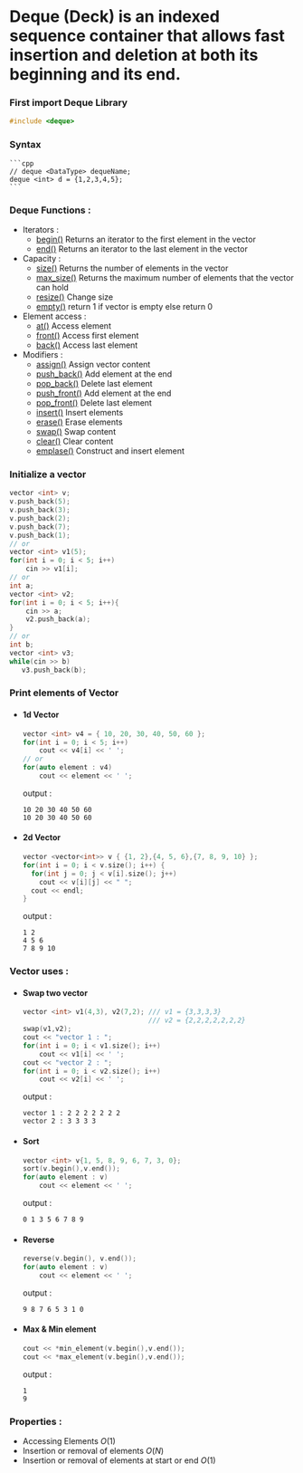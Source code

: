 # **Deque (Deck)** is an indexed sequence container that allows fast insertion and deletion at both its beginning and its end.

### First import Deque Library
```cpp
#include <deque>
```

### Syntax 
    ```cpp
    // deque <DataType> dequeName;
    deque <int> d = {1,2,3,4,5};
    ```
  
### Deque Functions :
  - Iterators :
    - [begin()](https://www.javatpoint.com/post/cpp-deque-begin-function) Returns an iterator to the first element in the vector
    - [end()](https://www.javatpoint.com/post/cpp-deque-end-function) Returns an iterator to the last element in the vector
  - Capacity :
    - [size()](https://cplusplus.com/reference/deque/deque/size/) Returns the number of elements in the vector
    - [max_size()](https://www.geeksforgeeks.org/deque-max_size-function-in-c-stl/) Returns the maximum number of elements that the vector can hold
    - [resize()](https://cplusplus.com/reference/deque/deque/resize/) Change size
    - [empty()](https://cplusplus.com/reference/deque/deque/empty/) return 1 if vector is empty else return 0
  - Element access :
    - [at()](https://www.javatpoint.com/post/cpp-deque-at-function) Access element
    - [front()](https://en.cppreference.com/w/cpp/container/deque/front) Access first element
    - [back()](https://www.javatpoint.com/post/cpp-deque-back-function) Access last element
  - Modifiers :
    - [assign()](https://www.javatpoint.com/post/cpp-deque-assign-function) Assign vector content
    - [push_back()](https://cplusplus.com/reference/deque/deque/push_back/) Add element at the end
    - [pop_back()](https://www.geeksforgeeks.org/dequepop_front-dequepop_back-c-stl/) Delete last element
    - [push_front()](https://www.javatpoint.com/post/cpp-deque-push_front-function) Add element at the end
    - [pop_front()](https://cplusplus.com/reference/deque/deque/pop_front/) Delete last element
    - [insert()](https://cplusplus.com/reference/deque/deque/insert/) Insert elements
    - [erase()](https://www.javatpoint.com/post/cpp-deque-erase-function) Erase elements
    - [swap()](https://www.javatpoint.com/post/cpp-deque-swap-function) Swap content
    - [clear()](https://www.geeksforgeeks.org/dequeclear-dequeerase-c-stl/) Clear content
    - [emplase()](https://www.javatpoint.com/post/cpp-deque-emplace-function) Construct and insert element  

### Initialize a vector
  ```cpp
  vector <int> v;
  v.push_back(5);
  v.push_back(3);
  v.push_back(2);
  v.push_back(7);
  v.push_back(1);
  // or
  vector <int> v1(5);
  for(int i = 0; i < 5; i++)
      cin >> v1[i];
  // or
  int a;
  vector <int> v2;
  for(int i = 0; i < 5; i++){
      cin >> a;
      v2.push_back(a);
  }
  // or
  int b;
  vector <int> v3;
  while(cin >> b)
     v3.push_back(b);
  ```
### Print elements of Vector
  - #### 1d Vector
    ```cpp
    vector <int> v4 = { 10, 20, 30, 40, 50, 60 };
    for(int i = 0; i < 5; i++)
        cout << v4[i] << ' ';
    // or
    for(auto element : v4)
        cout << element << ' '; 
    ```
    output : 
    ```
    10 20 30 40 50 60 
    10 20 30 40 50 60 
    ```
  - #### 2d Vector
    ```cpp
    vector <vector<int>> v { {1, 2},{4, 5, 6},{7, 8, 9, 10} };
    for(int i = 0; i < v.size(); i++) {
      for(int j = 0; j < v[i].size(); j++)
        cout << v[i][j] << " ";
      cout << endl;
    }
     ```
    output : 
    ```
    1 2
    4 5 6
    7 8 9 10
    ```
### Vector uses :
  - #### Swap two vector
    ```cpp
    vector <int> v1(4,3), v2(7,2); /// v1 = {3,3,3,3}
                                   /// v2 = {2,2,2,2,2,2,2}
    swap(v1,v2);
    cout << "vector 1 : ";
    for(int i = 0; i < v1.size(); i++)
        cout << v1[i] << ' ';
    cout << "vector 2 : ";
    for(int i = 0; i < v2.size(); i++)
        cout << v2[i] << ' ';
    ```
    output : 
    ```
    vector 1 : 2 2 2 2 2 2 2
    vector 2 : 3 3 3 3
    ```
  - #### Sort
    ```cpp
    vector <int> v{1, 5, 8, 9, 6, 7, 3, 0};
    sort(v.begin(),v.end());
    for(auto element : v)
        cout << element << ' ';
    ```
    output : 
    ```
    0 1 3 5 6 7 8 9
    ```    
  - #### Reverse
    ```cpp
    reverse(v.begin(), v.end());
    for(auto element : v)
        cout << element << ' ';
    ```
    output : 
    ```
    9 8 7 6 5 3 1 0
    ```
  - #### Max & Min element
    ```cpp
    cout << *min_element(v.begin(),v.end());
    cout << *max_element(v.begin(),v.end()); 
    ```
    output : 
    ```
    1
    9
    ```
### Properties :
  - Accessing Elements $O(1)$
  - Insertion or removal of elements $O(N)$
  - Insertion or removal of elements at start or end $O(1)$

